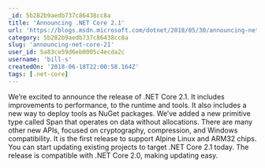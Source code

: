 ```yaml
---
_id: 5b282b9aedb737c86438cc8a
title: 'Announcing .NET Core 2.1'
url: 'https://blogs.msdn.microsoft.com/dotnet/2018/05/30/announcing-net-core-2-1/'
category: 5b282b9aedb737c86438cc8a
slug: 'announcing-net-core-21'
user_id: 5a83ce59d6eb0005c4ecda2c
username: 'bill-s'
createdOn: '2018-06-18T22:00:58.164Z'
tags: [.net-core]
---
```


We’re excited to announce the release of .NET Core 2.1. It includes improvements to performance, to the runtime and tools. It also includes a new way to deploy tools as NuGet packages. We’ve added a new primitive type called Span<T> that operates on data without allocations. There are many other new APIs, focused on cryptography, compression, and Windows compatibility. It is the first release to support Alpine Linux and ARM32 chips. You can start updating existing projects to target .NET Core 2.1 today. The release is compatible with .NET Core 2.0, making updating easy.


